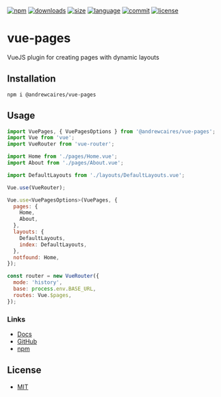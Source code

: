 [![npm](https://img.shields.io/npm/v/@andrewcaires/vue-pages?color=blue&logo=npm)](https://www.npmjs.com/package/@andrewcaires/vue-pages)
[![downloads](https://img.shields.io/npm/dt/@andrewcaires/vue-pages?color=blue)](https://www.npmjs.com/package/@andrewcaires/vue-pages)
[![size](https://img.shields.io/github/repo-size/andrewcaires/vue-pages?color=blue)](https://github.com/andrewcaires/vue-pages)
[![language](https://img.shields.io/github/languages/top/andrewcaires/vue-pages?color=blue)](https://github.com/andrewcaires/vue-pages)
[![commit](https://img.shields.io/github/last-commit/andrewcaires/vue-pages?color=blue&logo=github)](https://github.com/andrewcaires/vue-pages)
[![license](https://img.shields.io/github/license/andrewcaires/vue-pages?color=blue)](https://github.com/andrewcaires/vue-pages/blob/main/LICENSE)

# vue-pages

VueJS plugin for creating pages with dynamic layouts

## Installation

`npm i @andrewcaires/vue-pages`

## Usage

```js
import VuePages, { VuePagesOptions } from '@andrewcaires/vue-pages';
import Vue from 'vue';
import VueRouter from 'vue-router';

import Home from './pages/Home.vue';
import About from './pages/About.vue';

import DefaultLayouts from './layouts/DefaultLayouts.vue';

Vue.use(VueRouter);

Vue.use<VuePagesOptions>(VuePages, {
  pages: {
    Home,
    About,
  },
  layouts: {
    DefaultLayouts,
    index: DefaultLayouts,
  },
  notfound: Home,
});

const router = new VueRouter({
  mode: 'history',
  base: process.env.BASE_URL,
  routes: Vue.$pages,
});
```

### Links

*  [Docs](https://github.com/andrewcaires/vue-pages#readme)
*  [GitHub](https://github.com/andrewcaires/vue-pages)
*  [npm](https://www.npmjs.com/package/@andrewcaires/vue-pages)

## License

*  [MIT](https://github.com/andrewcaires/vue-pages/blob/main/LICENSE)
